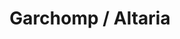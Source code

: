 ---
title: Garchomp / Altaria
layout: deck
era: 2013
in_progress: true
description: Keep calm and Dragon Call
achievements:
  - position: T64
    competition: US National Championships
    division: Masters
    player: Ross Cawthon
links:
  - href: https://ptcgarchive.com/ross-cawthon-garchomp-altaria/
    title: Pokemon TCG Archive
cards:
  pokemon:
    - name: Gible
      set: DRX
      number: 87
      quantity: 3
    - name: Gible
      set: DRX
      number: 86
      quantity: 1
    - name: Gabite
      set: DRX
      number: 89
      quantity: 2
    - name: Garchomp
      set: DRX
      number: 90
      quantity: 4
      missing_count: 1
    - name: Swablu
      set: DRX
      number: 104
      quantity: 3
    - name: Altaria
      set: DRX
      number: 84
      quantity: 3
    - name: Emolga
      set: DRX
      number: 45
      quantity: 1
    - name: Mr. Mime
      set: PLF
      number: 47
      quantity: 1
      missing_count: 1
  trainers:
    - name: 'N'
      set: NVI
      number: 92
      quantity: 4
    - name: Professor Juniper
      set: DEX
      number: 98
      quantity: 4
    - name: Skyla
      set: BCR
      number: 134
      quantity: 2
    - name: Colress
      set: PLS
      number: 118
      quantity: 2
    - name: Bianca
      set: EPO
      number: 90
      quantity: 1
    - name: Rare Candy
      set: DEX
      number: 100
      quantity: 4
    - name: Hypnotoxic Laser
      set: PLS
      number: 123
      quantity: 3
    - name: Level Ball
      set: NXD
      number: 89
      quantity: 3
    - name: Pokémon Catcher
      set: DEX
      number: 111
      quantity: 3
    - name: Super Rod
      set: DRV
      number: 20
      quantity: 2
    - name: Switch
      set: BLW
      number: 104
      quantity: 2
    - name: Dowsing Machine
      set: PLS
      number: 128
      quantity: 1
      missing_count: 1
    - name: Virbank City Gym
      set: PLS
      number: 126
      quantity: 2
  energy:
    - name: Fighting Energy
      set: BLW
      number: 110
      quantity: 5
    - name: Blend Energy WLFM
      set: DRX
      number: 118
      quantity: 4
---